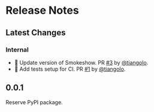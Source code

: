 # Release Notes

## Latest Changes

### Internal

* 👷 Update version of Smokeshow. PR [#3](https://github.com/fastapi/fastapi-new/pull/3) by [@tiangolo](https://github.com/tiangolo).
* 👷 Add tests setup for CI. PR [#1](https://github.com/fastapi/fastapi-new/pull/1) by [@tiangolo](https://github.com/tiangolo).

## 0.0.1

Reserve PyPI package.
